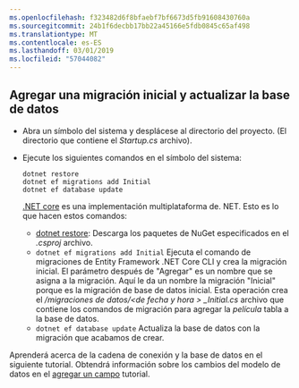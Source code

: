 ```yaml
---
ms.openlocfilehash: f323482d6f8bfaebf7bf6673d5fb91608430760a
ms.sourcegitcommit: 24b1f6decbb17bb22a45166e5fdb0845c65af498
ms.translationtype: MT
ms.contentlocale: es-ES
ms.lasthandoff: 03/01/2019
ms.locfileid: "57044082"
---
```

## <a name="add-initial-migration-and-update-the-database"></a>Agregar una migración inicial y actualizar la base de datos

* Abra un símbolo del sistema y desplácese al directorio del proyecto. (El directorio que contiene el *Startup.cs* archivo).

* Ejecute los siguientes comandos en el símbolo del sistema:

  ```console
  dotnet restore
  dotnet ef migrations add Initial
  dotnet ef database update
  ```
  
  [.NET core](/dotnet/core/tools/index) es una implementación multiplataforma de. NET. Esto es lo que hacen estos comandos:

  * [dotnet restore](/dotnet/core/tools/dotnet-restore): Descarga los paquetes de NuGet especificados en el *.csproj* archivo.
  * `dotnet ef migrations add Initial` Ejecuta el comando de migraciones de Entity Framework .NET Core CLI y crea la migración inicial. El parámetro después de "Agregar" es un nombre que se asigna a la migración. Aquí le da un nombre la migración "Inicial" porque es la migración de base de datos inicial. Esta operación crea el */migraciones de datos/\<de fecha y hora > _Initial.cs* archivo que contiene los comandos de migración para agregar la *película* tabla a la base de datos.
  * `dotnet ef database update`  Actualiza la base de datos con la migración que acabamos de crear.

Aprenderá acerca de la cadena de conexión y la base de datos en el siguiente tutorial. Obtendrá información sobre los cambios del modelo de datos en el [agregar un campo](xref:tutorials/first-mvc-app/new-field) tutorial.
